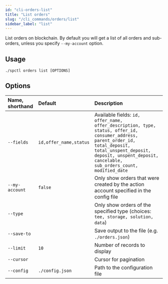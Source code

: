 ```yaml
---
id: "cli-orders-list"
title: "List orders"
slug: "/cli_commands/orders/list"
sidebar_label: "list"
---
```


List orders on blockchain. By default you will get a list of all orders and sub-orders, unless you specify `--my-account` option.

## Usage

```
./spctl orders list [OPTIONS]
```

## Options

|**Name, shorthand**|**Default**|**Description**|
| :- | :- | :- |
|`--fields`|`id,offer_name,status`|Available fields: `id, offer_name, offer_description, type, status, offer_id, consumer_address, parent_order_id, total_deposit, total_unspent_deposit, deposit, unspent_deposit, cancelable, sub_orders_count, modified_date`|
|`--my-account`|`false`|Only show orders that were created by the action account specified in the config file|
|`--type`||Only show orders of the specified type (choices: `tee, storage, solution, data`)|
|`--save-to`| |Save output to the file (e.g. `./orders.json`)|
|`--limit`|`10`|Number of records to display|
|`--cursor`||Cursor for pagination|
|`--config`|`./config.json`|Path to the configuration file|
